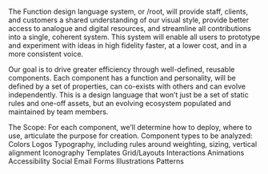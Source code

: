 The Function design language system, or /root, will provide staff, clients, and customers a shared understanding of our visual style, provide better access to analogue and digital resources, and streamline all contributions into a single, coherent system. This system will enable all users to prototype and experiment with ideas in high fidelity faster, at a lower cost, and in a more consistent voice.

Our goal is to drive greater efficiency through well-defined, reusable components. Each component has a function and personality, will be defined by a set of properties, can co-exists with others and can evolve independently. This is a design language that won’t just be a set of static rules and one-off assets, but an evolving ecosystem populated and maintained by team members. 

The Scope: 
For each component, we’ll determine how to deploy, where to use, articulate the purpose for creation. Component types to be analyzed: 
Colors
Logos
Typography, including rules around weighting, sizing, vertical alignment
 Iconography
Templates
Grid/Layouts
Interactions
Animations
Accessibility
Social
Email
Forms
Illustrations
Patterns

